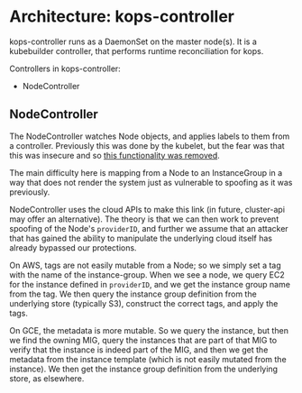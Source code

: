 # Architecture: kops-controller

kops-controller runs as a DaemonSet on the master node(s).  It is a kubebuilder
controller, that performs runtime reconciliation for kops.

Controllers in kops-controller:

* NodeController


## NodeController

The NodeController watches Node objects, and applies labels to them from a
controller.  Previously this was done by the kubelet, but the fear was that this
was insecure and so [this functionality was removed](https://github.com/kubernetes/enhancements/blob/master/keps/sig-auth/0000-20170814-bounding-self-labeling-kubelets.md).

The main difficulty here is mapping from a Node to an InstanceGroup in a way
that does not render the system just as vulnerable to spoofing as it was
previously.

NodeController uses the cloud APIs to make this link (in future, cluster-api may
offer an alternative).  The theory is that we can then work to prevent spoofing
of the Node's `providerID`, and further we assume that an attacker that has
gained the ability to manipulate the underlying cloud itself has already
bypassed our protections.

On AWS, tags are not easily mutable from a Node; so we simply set a tag
with the name of the instance-group.  When we see a node, we query EC2 for the
instance defined in `providerID`, and we get the instance group name from the
tag.  We then query the instance group definition from the underlying store
(typically S3), construct the correct tags, and apply the tags.

On GCE, the metadata is more mutable.  So we query the instance, but then we
find the owning MIG, query the instances that are part of that MIG to verify
that the instance is indeed part of the MIG, and then we get the metadata from
the instance template (which is not easily mutated from the instance).  We then
get the instance group definition from the underlying store, as elsewhere.
